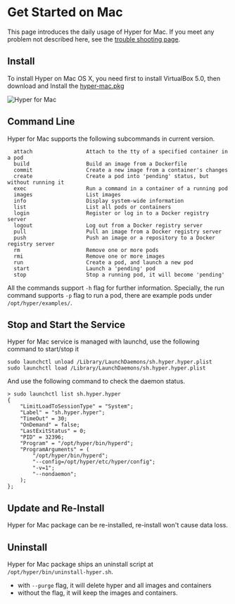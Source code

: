 # Get Started on Mac

This page introduces the daily usage of Hyper for Mac. If you meet any problem not described here, see the [trouble shooting page](../trouble_shooting/darwin.md).

## Install

To install Hyper on Mac OS X, you need first to install VirtualBox 5.0, then download and Install the [hyper-mac.pkg](http://hyper-install.s3.amazonaws.com/hyper-mac.pkg)

![Hyper for Mac](https://trello-attachments.s3.amazonaws.com/55b62cf71a91815134fb04d1/620x438/1777c86bec3f4ca95ff9ff5eb8552c39/Install_Hyper_2015-07-30_00-50-54.png)

## Command Line

Hyper for Mac supports the following subcommands in current version.

	  attach                 Attach to the tty of a specified container in a pod
	  build                  Build an image from a Dockerfile
	  commit                 Create a new image from a container's changes
	  create                 Create a pod into 'pending' status, but without running it
	  exec                   Run a command in a container of a running pod
	  images                 List images
	  info                   Display system-wide information
	  list                   List all pods or containers
	  login                  Register or log in to a Docker registry server
	  logout                 Log out from a Docker registry server
	  pull                   Pull an image from a Docker registry server
	  push                   Push an image or a repository to a Docker registry server
	  rm                     Remove one or more pods
	  rmi                    Remove one or more images
	  run                    Create a pod, and launch a new pod
	  start                  Launch a 'pending' pod
	  stop                   Stop a running pod, it will become 'pending'

All the commands support `-h` flag for further information. Specially, the run command supports `-p` flag to run a pod, there are example pods under `/opt/hyper/examples/`.

## Stop and Start the Service

Hyper for Mac service is managed with launchd, use the following command to start/stop it

	sudo launchctl unload /Library/LaunchDaemons/sh.hyper.hyper.plist
	sudo launchctl load /Library/LaunchDaemons/sh.hyper.hyper.plist

And use the following command to check the daemon status.

	> sudo launchctl list sh.hyper.hyper
	{
		"LimitLoadToSessionType" = "System";
		"Label" = "sh.hyper.hyper";
		"TimeOut" = 30;
		"OnDemand" = false;
		"LastExitStatus" = 0;
		"PID" = 32396;
		"Program" = "/opt/hyper/bin/hyperd";
		"ProgramArguments" = (
			"/opt/hyper/bin/hyperd";
			"--config=/opt/hyper/etc/hyper/config";
			"-v=1";
			"--nondaemon";
		);
	};

## Update and Re-Install

Hyper for Mac package can be re-installed, re-install won't cause data loss.

## Uninstall

Hyper for Mac package ships an uninstall script at `/opt/hyper/bin/uninstall-hyper.sh`.

- with `--purge` flag, it will delete hyper and all images and containers
- without the flag, it will keep the images and containers.
